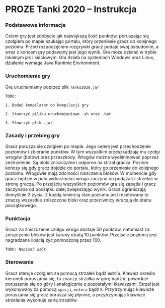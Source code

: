 # **PROZE Tanki 2020 – Instrukcja**

### **Podstawowe informacje**

Celem gry jest zdobycie jak największą ilość punktów, poruszając się czołgiem po mapie szukając portalu, który przeniesie gracz do kolejnego poziomu. Przed rozpoczęciem rozgrywki gracz podaje swój pseudonim, a wraz z końcem gry podawany jest jego wynik. Gra może działać w trybie lokalnym jak i sieciowym. Gra działa na systemach Windows oraz Linux, działanie wymaga Java Runtime Environment.

### **Uruchomienie gry**

Grę uruchamiamy poprzez plik `Tanks2020.jar`

`TODO:  `

`1. Dodać kompilator do kompilacji gry `

`2. Stworzyć piliku uruchomieniowe .sh oraz .bat `

`3. Stowrzyć plik .jar`

### **Zasady i przebieg gry**

Gracz porusza się czołgiem po mapie. Jego celem jest przechodzenie poziomów i zbieranie punktów. W tym wszystkim przeszkadzają mu czołgi wrogów (botów) oraz przeszkody. Wrogów można wyeliminować poprzez zestrzelenie. Są bloki zniszczalne i odporne na strzał gracza. Poziom kończy się gdy gracz dojdzie do portalu, który go przeniesie do kolejnego poziomu. Wrogowie mają zdolności niszczenia bloków. W momencie gdy gracz będzie w polu widoczności wroga zaczyna on podążać i strzelać w stronę gracza. Po przejściu wszystkich poziomów gra się zapętla i gracz zaczynana od początku dalej zwiększając wynik. Gracz ograniczają domyślnie 3 życia. Z każdą śmiercią stan poziomu jest resetowany to znaczy wszystkie zniszczone bloki oraz przeciwnicy wracają do stanu początkowego.

### **Punktacja**

Gracz za zniszczenie czołgu wroga dostaje 50 punktów, natomiast za zniszczenie bloków jest karany utratą 10 punktów. Przejście poziomu jest nagradzane ilością żyć pomnożoną przez 100.

`TODO: Napisać wzór`

### **Sterowanie**

Gracz steruje czołgiem za pomocą strzałek bądź `WASD`’u. Klawisz określa kierunek poruszania się, to znaczy strzałka w górę bądź `W`, powoduje poruszenie się do góry i analogicznie z pozostałymi klawiszami. Strzał jest wykonywany za pomocą `spacji`, `entera` bądź `E`. Przytrzymując klawisze poruszania się gracz porusza się płynnie, a przytrzymując klawisze strzelania wykonuje serię strzałów.